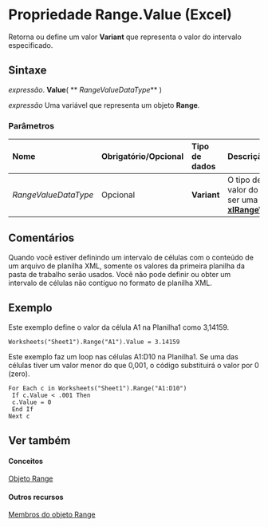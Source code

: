 
# Propriedade Range.Value (Excel)

Retorna ou define um valor  **Variant** que representa o valor do intervalo especificado.


## Sintaxe

 _expressão_. **Value**( ** _RangeValueDataType_** )

 _expressão_ Uma variável que representa um objeto **Range**.


### Parâmetros



|**Nome**|**Obrigatório/Opcional**|**Tipo de dados**|**Descrição**|
|:-----|:-----|:-----|:-----|
| _RangeValueDataType_|Opcional|**Variant**|O tipo de dados do valor do intervalo. Pode ser uma constante  **[xlRangeValueDataType](a7d50f6e-a1e2-adaf-2516-410210e5fa50.md)**.|

## Comentários

Quando você estiver definindo um intervalo de células com o conteúdo de um arquivo de planilha XML, somente os valores da primeira planilha da pasta de trabalho serão usados. Você não pode definir ou obter um intervalo de células não contíguo no formato de planilha XML.


## Exemplo

Este exemplo define o valor da célula A1 na Planilha1 como 3,14159.


```
Worksheets("Sheet1").Range("A1").Value = 3.14159
```

Este exemplo faz um loop nas células A1:D10 na Planilha1. Se uma das células tiver um valor menor do que 0,001, o código substituirá o valor por 0 (zero).




```
For Each c in Worksheets("Sheet1").Range("A1:D10") 
 If c.Value < .001 Then 
 c.Value = 0 
 End If 
Next c
```


## Ver também


#### Conceitos


[Objeto Range](b8207778-0dcc-4570-1234-f130532cc8cd.md)
#### Outros recursos


[Membros do objeto Range](4336bf81-1e63-7e44-1792-baf366a027a7.md)